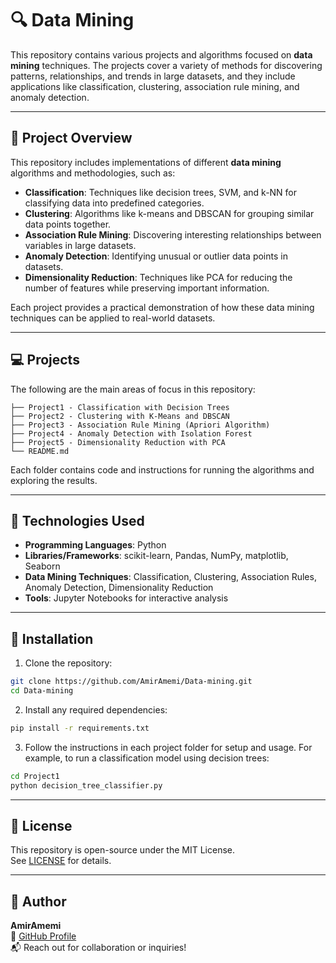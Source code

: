 # 🔍 Data Mining

This repository contains various projects and algorithms focused on **data mining** techniques. The projects cover a variety of methods for discovering patterns, relationships, and trends in large datasets, and they include applications like classification, clustering, association rule mining, and anomaly detection.

---

## 🎯 Project Overview

This repository includes implementations of different **data mining** algorithms and methodologies, such as:

- **Classification**: Techniques like decision trees, SVM, and k-NN for classifying data into predefined categories.
- **Clustering**: Algorithms like k-means and DBSCAN for grouping similar data points together.
- **Association Rule Mining**: Discovering interesting relationships between variables in large datasets.
- **Anomaly Detection**: Identifying unusual or outlier data points in datasets.
- **Dimensionality Reduction**: Techniques like PCA for reducing the number of features while preserving important information.

Each project provides a practical demonstration of how these data mining techniques can be applied to real-world datasets.

---

## 💻 Projects

The following are the main areas of focus in this repository:

```
├── Project1 - Classification with Decision Trees
├── Project2 - Clustering with K-Means and DBSCAN
├── Project3 - Association Rule Mining (Apriori Algorithm)
├── Project4 - Anomaly Detection with Isolation Forest
├── Project5 - Dimensionality Reduction with PCA
└── README.md
```

Each folder contains code and instructions for running the algorithms and exploring the results.

---

## 🧰 Technologies Used

- **Programming Languages**: Python
- **Libraries/Frameworks**: scikit-learn, Pandas, NumPy, matplotlib, Seaborn
- **Data Mining Techniques**: Classification, Clustering, Association Rules, Anomaly Detection, Dimensionality Reduction
- **Tools**: Jupyter Notebooks for interactive analysis

---

## 🚀 Installation

1. Clone the repository:

```bash
git clone https://github.com/AmirAmemi/Data-mining.git
cd Data-mining
```

2. Install any required dependencies:

```bash
pip install -r requirements.txt
```

3. Follow the instructions in each project folder for setup and usage. For example, to run a classification model using decision trees:

```bash
cd Project1
python decision_tree_classifier.py
```

---

## 📜 License

This repository is open-source under the MIT License.  
See [LICENSE](LICENSE) for details.

---

## 👤 Author

**AmirAmemi**  
🔗 [GitHub Profile](https://github.com/AmirAmemi)  
📬 Reach out for collaboration or inquiries!
